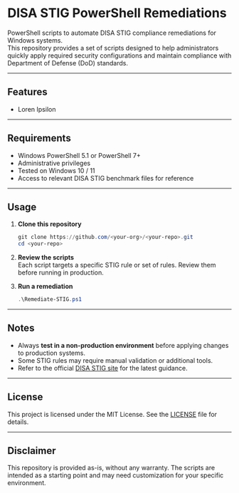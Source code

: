 # DISA STIG PowerShell Remediations

PowerShell scripts to automate DISA STIG compliance remediations for Windows systems.  
This repository provides a set of scripts designed to help administrators quickly apply required security configurations and maintain compliance with Department of Defense (DoD) standards.

---

## Features
- Loren Ipsilon
---

## Requirements
- Windows PowerShell 5.1 or PowerShell 7+
- Administrative privileges
- Tested on Windows 10 / 11
- Access to relevant DISA STIG benchmark files for reference

---

## Usage

1. **Clone this repository**
   ```powershell
   git clone https://github.com/<your-org>/<your-repo>.git
   cd <your-repo>
   ```

2. **Review the scripts**  
   Each script targets a specific STIG rule or set of rules. Review them before running in production.

3. **Run a remediation**
   ```powershell
   .\Remediate-STIG.ps1
   ```
---

## Notes
- Always **test in a non-production environment** before applying changes to production systems.
- Some STIG rules may require manual validation or additional tools.
- Refer to the official [DISA STIG site](https://public.cyber.mil/stigs/) for the latest guidance.

---

## License
This project is licensed under the MIT License. See the [LICENSE](LICENSE) file for details.

---

## Disclaimer
This repository is provided as-is, without any warranty. The scripts are intended as a starting point and may need customization for your specific environment.
